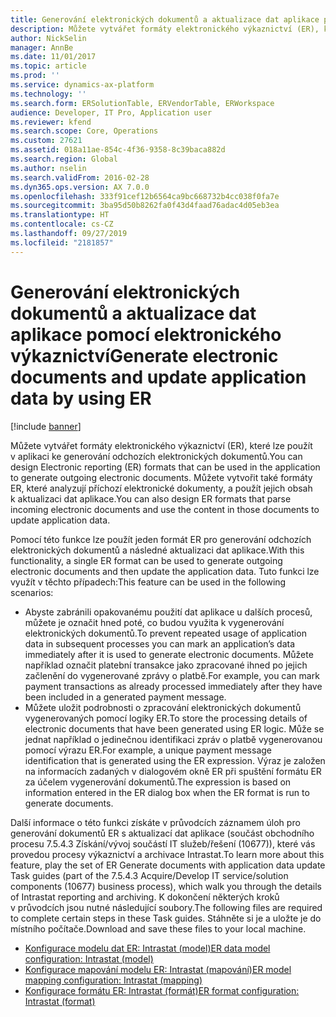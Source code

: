 ```yaml
---
title: Generování elektronických dokumentů a aktualizace dat aplikace pomocí elektronického výkaznictví
description: Můžete vytvářet formáty elektronického výkaznictví (ER), které lze použít v aplikaci ke generování odchozích elektronických dokumentů. Můžete vytvořit také formáty ER, které analyzují příchozí elektronické dokumenty, a použít jejich obsah k aktualizaci dat aplikace.
author: NickSelin
manager: AnnBe
ms.date: 11/01/2017
ms.topic: article
ms.prod: ''
ms.service: dynamics-ax-platform
ms.technology: ''
ms.search.form: ERSolutionTable, ERVendorTable, ERWorkspace
audience: Developer, IT Pro, Application user
ms.reviewer: kfend
ms.search.scope: Core, Operations
ms.custom: 27621
ms.assetid: 018a11ae-854c-4f36-9358-8c39baca882d
ms.search.region: Global
ms.author: nselin
ms.search.validFrom: 2016-02-28
ms.dyn365.ops.version: AX 7.0.0
ms.openlocfilehash: 333f91cef12b6564ca9bc668732b4cc038f0fa7e
ms.sourcegitcommit: 3ba95d50b8262fa0f43d4faad76adac4d05eb3ea
ms.translationtype: HT
ms.contentlocale: cs-CZ
ms.lasthandoff: 09/27/2019
ms.locfileid: "2181857"
---
```

# <a name="generate-electronic-documents-and-update-application-data-by-using-er"></a><span data-ttu-id="3d249-104">Generování elektronických dokumentů a aktualizace dat aplikace pomocí elektronického výkaznictví</span><span class="sxs-lookup"><span data-stu-id="3d249-104">Generate electronic documents and update application data by using ER</span></span>

[!include [banner](../includes/banner.md)]

<span data-ttu-id="3d249-105">Můžete vytvářet formáty elektronického výkaznictví (ER), které lze použít v aplikaci ke generování odchozích elektronických dokumentů.</span><span class="sxs-lookup"><span data-stu-id="3d249-105">You can design Electronic reporting (ER) formats that can be used in the application to generate outgoing electronic documents.</span></span> <span data-ttu-id="3d249-106">Můžete vytvořit také formáty ER, které analyzují příchozí elektronické dokumenty, a použít jejich obsah k aktualizaci dat aplikace.</span><span class="sxs-lookup"><span data-stu-id="3d249-106">You can also design ER formats that parse incoming electronic documents and use the content in those documents to update application data.</span></span>

<span data-ttu-id="3d249-107">Pomocí této funkce lze použít jeden formát ER pro generování odchozích elektronických dokumentů a následné aktualizaci dat aplikace.</span><span class="sxs-lookup"><span data-stu-id="3d249-107">With this functionality, a single ER format can be used to generate outgoing electronic documents and then update the application data.</span></span> <span data-ttu-id="3d249-108">Tuto funkci lze využít v těchto případech:</span><span class="sxs-lookup"><span data-stu-id="3d249-108">This feature can be used in the following scenarios:</span></span>

- <span data-ttu-id="3d249-109">Abyste zabránili opakovanému použití dat aplikace u dalších procesů, můžete je označit hned poté, co budou využita k vygenerování elektronických dokumentů.</span><span class="sxs-lookup"><span data-stu-id="3d249-109">To prevent repeated usage of application data in subsequent processes you can mark an application’s data immediately after it is used to generate electronic documents.</span></span> <span data-ttu-id="3d249-110">Můžete například označit platební transakce jako zpracované ihned po jejich začlenění do vygenerované zprávy o platbě.</span><span class="sxs-lookup"><span data-stu-id="3d249-110">For example, you can mark payment transactions as already processed immediately after they have been included in a generated payment message.</span></span>
- <span data-ttu-id="3d249-111">Můžete uložit podrobnosti o zpracování elektronických dokumentů vygenerovaných pomocí logiky ER.</span><span class="sxs-lookup"><span data-stu-id="3d249-111">To store the processing details of electronic documents that have been generated using ER logic.</span></span> <span data-ttu-id="3d249-112">Může se jednat například o jedinečnou identifikaci zpráv o platbě vygenerovanou pomocí výrazu ER.</span><span class="sxs-lookup"><span data-stu-id="3d249-112">For example, a unique payment message identification that is generated using the ER expression.</span></span> <span data-ttu-id="3d249-113">Výraz je založen na informacích zadaných v dialogovém okně ER při spuštění formátu ER za účelem vygenerování dokumentů.</span><span class="sxs-lookup"><span data-stu-id="3d249-113">The expression is based on information entered in the ER dialog box when the ER format is run to generate documents.</span></span>

<span data-ttu-id="3d249-114">Další informace o této funkci získáte v průvodcích záznamem úloh pro generování dokumentů ER s aktualizací dat aplikace (součást obchodního procesu 7.5.4.3 Získání/vývoj součástí IT služeb/řešení (10677)), které vás provedou procesy výkaznictví a archivace Intrastat.</span><span class="sxs-lookup"><span data-stu-id="3d249-114">To learn more about this feature, play the set of ER Generate documents with application data update Task guides (part of the 7.5.4.3 Acquire/Develop IT service/solution components (10677) business process), which walk you through the details of Intrastat reporting and archiving.</span></span> <span data-ttu-id="3d249-115">K dokončení některých kroků v průvodcích jsou nutné následující soubory.</span><span class="sxs-lookup"><span data-stu-id="3d249-115">The following files are required to complete certain steps in these Task guides.</span></span> <span data-ttu-id="3d249-116">Stáhněte si je a uložte je do místního počítače.</span><span class="sxs-lookup"><span data-stu-id="3d249-116">Download and save these files to your local machine.</span></span>

- [<span data-ttu-id="3d249-117">Konfigurace modelu dat ER: Intrastat (model)</span><span class="sxs-lookup"><span data-stu-id="3d249-117">ER data model configuration: Intrastat (model)</span></span>](https://go.microsoft.com/fwlink/?linkid=849038)
- [<span data-ttu-id="3d249-118">Konfigurace mapování modelu ER: Intrastat (mapování)</span><span class="sxs-lookup"><span data-stu-id="3d249-118">ER model mapping configuration: Intrastat (mapping)</span></span>](https://go.microsoft.com/fwlink/?linkid=849038)
- [<span data-ttu-id="3d249-119">Konfigurace formátu ER: Intrastat (formát)</span><span class="sxs-lookup"><span data-stu-id="3d249-119">ER format configuration: Intrastat (format)</span></span>](https://go.microsoft.com/fwlink/?linkid=849038)
